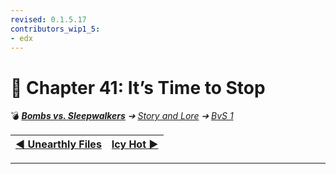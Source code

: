 ```yaml
---
revised: 0.1.5.17
contributors_wip1_5:
- edx
---
```


# 📄 Chapter 41: It’s Time to Stop

💣 ***[Bombs vs. Sleepwalkers][home]** ➔ [Story and Lore][story] ➔ [BvS 1][story_bvs1]*

| [◀️ Unearthly Files][prev] | [Icy Hot ▶️][next] |
| --: | :-- |

****

[home]: /README.md
[prev]: /story/bvs1/40_unearthly_files.md
[next]: /story/bvs1/42_icy_hot.md
[story]: /story/readme.md
[story_bvs1]: /story/bvs1/readme.md
